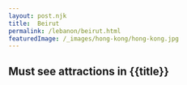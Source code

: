 ```yaml
---
layout: post.njk
title: 	Beirut
permalink: /lebanon/beirut.html
featuredImage: /_images/hong-kong/hong-kong.jpg
---
```

## Must see attractions in {{title}}